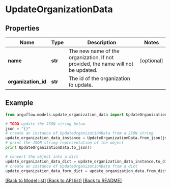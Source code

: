 # UpdateOrganizationData


## Properties

Name | Type | Description | Notes
------------ | ------------- | ------------- | -------------
**name** | **str** | The new name of the organization. If not provided, the name will not be updated. | [optional] 
**organization_id** | **str** | The id of the organization to update. | 

## Example

```python
from arguflow.models.update_organization_data import UpdateOrganizationData

# TODO update the JSON string below
json = "{}"
# create an instance of UpdateOrganizationData from a JSON string
update_organization_data_instance = UpdateOrganizationData.from_json(json)
# print the JSON string representation of the object
print UpdateOrganizationData.to_json()

# convert the object into a dict
update_organization_data_dict = update_organization_data_instance.to_dict()
# create an instance of UpdateOrganizationData from a dict
update_organization_data_form_dict = update_organization_data.from_dict(update_organization_data_dict)
```
[[Back to Model list]](../README.md#documentation-for-models) [[Back to API list]](../README.md#documentation-for-api-endpoints) [[Back to README]](../README.md)


